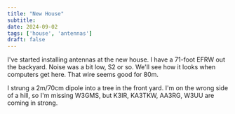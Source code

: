 ```yaml
---
title: "New House"
subtitle:
date: 2024-09-02
tags: ['house', 'antennas']
draft: false
---
```


I've started installing antennas
at the new house.
I have a 71-foot EFRW out the backyard.
Noise was a bit low, S2 or so.
We'll see how it looks when computers get here.
That wire seems good for 80m.

I strung a 2m/70cm dipole into a tree
in the front yard.
I'm on the wrong side of a hill,
so I'm missing W3GMS,
but K3IR, KA3TKW, AA3RG, W3UU are coming in strong.

<!--more-->
